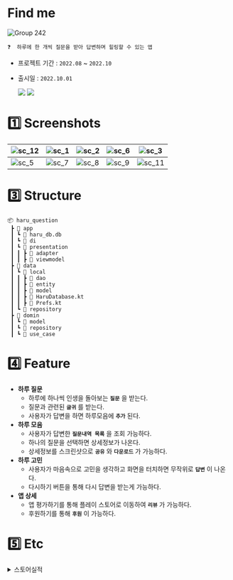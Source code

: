 # Find me 

![Group 242](https://user-images.githubusercontent.com/94586184/230772869-10666a35-d9cd-4246-9a09-58aa45499138.png)
```
❓  하루에 한 개씩 질문을 받아 답변하며 힐링할 수 있는 앱
```
- 프로젝트 기간 : `2022.08` ~ `2022.10`
- 출시일 : `2022.10.01`

  <a href="https://play.google.com/store/apps/details?id=com.colddelight.haru_question"><img src="https://img.shields.io/badge/Goolge Play-414141?style=flat&logo=googleplay&logoColor=white&link=https://play.google.com/store/apps/details?id=com.colddelight.haru_question"/></a>   <a href="https://strong-marlin-f95.notion.site/SRS-a1c9777dfa4b485195dafb0dcc8d7d9d"><img src="https://img.shields.io/badge/SRS-414141?style=flat&logo=readthedocs&logoColor=white&link=https://strong-marlin-f95.notion.site/SRS-a1c9777dfa4b485195dafb0dcc8d7d9d"/></a>
  
# :one: Screenshots

| ![sc_12](https://user-images.githubusercontent.com/94586184/230772664-7a97f9d5-26e3-482f-ba4b-05366f0648e4.png)| ![sc_1](https://user-images.githubusercontent.com/94586184/230772672-9bd7733b-7f96-40ee-bd1c-a85109b55852.png)|![sc_2](https://user-images.githubusercontent.com/94586184/230772676-0b55067a-52b4-4b05-8a05-3036e91ec8fb.png) | ![sc_6](https://user-images.githubusercontent.com/94586184/230772685-073df27c-0d9b-417d-8f6c-157100ab1320.png)|![sc_3](https://user-images.githubusercontent.com/94586184/230772750-bbeef7db-2c87-4de7-97db-dafacf385d24.png) |
|-|-|-|-|-|
| ![sc_5](https://user-images.githubusercontent.com/94586184/230772785-c817f468-1457-4158-9075-82ab47cade2d.png) | ![sc_7](https://user-images.githubusercontent.com/94586184/230772797-9a5da01c-a981-4209-a379-4a556eff4b99.png) |![sc_8](https://user-images.githubusercontent.com/94586184/230772813-e6301b9b-5ca1-40ab-9e0f-f6f6a8d233da.png) |![sc_9](https://user-images.githubusercontent.com/94586184/230772829-7ec44617-037b-4f46-8b8e-400908203447.png)| ![sc_11](https://user-images.githubusercontent.com/94586184/230772836-f486b8a7-fdad-439b-aeeb-3581748f4fa9.png)| 



# :three: Structure
```
📦 haru_question
 ┣ 📂 app
 ┃ ┗ 📜 haru_db.db
 ┃ ┗ 📂 di
 ┃ ┗ 📂 presentation
 ┃ ┃ ┣ 📂 adapter
 ┃ ┃ ┣ 📂 viewmodel
 ┣ 📂 data
 ┃ ┗ 📂 local
 ┃ ┃ ┣ 📂 dao
 ┃ ┃ ┣ 📂 entity
 ┃ ┃ ┣ 📂 model
 ┃ ┃ ┣ 📜 HaruDatabase.kt
 ┃ ┃ ┣ 📜 Prefs.kt
 ┃ ┗ 📂 repository
 ┣ 📂 domin
 ┃ ┗ 📂 model
 ┃ ┗ 📂 repository
 ┃ ┗ 📂 use_case
```
# :four: Feature
- **하루 질문**
    - 하루에 하나씩 인생을 돌아보는 **```질문```** 을 받는다.
    - 질문과 관련된 **```글귀```** 를 받는다.
    - 사용자가 답변을 하면 하루모음에 **```추가```** 된다.
- **하루 모음**
    - 사용자가 답변한 **```질문내역 목록```** 을 조회 가능하다.
    - 하나의 질문을 선택하면 상세정보가 나온다.
    - 상세정보를 스크린샷으로 **```공유```** 와 **```다운로드```** 가 가능하다.
- **하루 고민**
    - 사용자가 마음속으로 고민을 생각하고 화면을 터치하면 무작위로 **```답변```** 이 나온다.
    - 다시하기 버튼을 통해 다시 답변을 받는게 가능하다.
- **앱 상세**
    - 앱 평가하기를 통해 플레이 스토어로 이동하여 **```리뷰```** 가 가능하다.
    - 후원하기를 통해 **```후원```** 이 가능하다.
    
    
    
# :five: Etc



<details>
<summary> 스토어실적 </summary>
2023.04.09 기준 스토어 실적

![image](https://user-images.githubusercontent.com/94586184/230775751-8d982c34-07a4-4d46-b2f6-f797ebf6d300.png)

</details>
